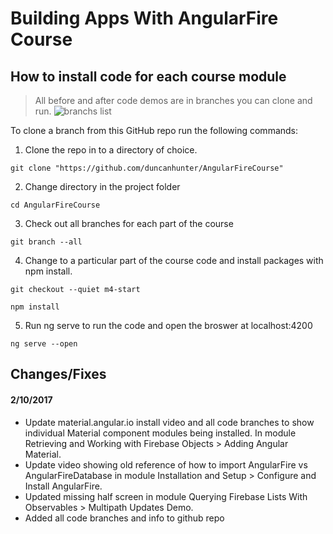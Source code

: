 # Building Apps With AngularFire Course

## How to install code for each course module
> All before and after code demos are in branches you can clone and run.
![branchs list]("./src/assets/branching-info.png")

To clone a branch from this GitHub repo run the following commands:
1. Clone the repo in to a directory of choice.
```
git clone "https://github.com/duncanhunter/AngularFireCourse"
```
2. Change directory in the project folder
```
cd AngularFireCourse
```
3. Check out all branches for each part of the course
```
git branch --all
```
4. Change to a particular part of the course code and install packages with npm install.
```
git checkout --quiet m4-start 

npm install 
```
5. Run ng serve to run the code and open the broswer at localhost:4200
```
ng serve --open
```


## Changes/Fixes

#### 2/10/2017
- Update material.angular.io install video and all code branches to show individual Material component modules being installed. In module Retrieving and Working with Firebase Objects > Adding Angular Material.
- Update video showing old reference of how to import AngularFire vs AngularFireDatabase in module Installation and Setup > Configure and Install AngularFire.
- Updated missing half screen in module Querying Firebase Lists With Observables > Multipath Updates Demo.
- Added all code branches and info to github repo
